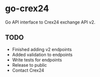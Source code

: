 # go-crex24
Go API interface to Crex24 exchange API v2.


## TODO
- Finished adding v2 endpoints
- Added validation to endpoints
- Write tests for endpoints
- Release to public
- Contact Crex24